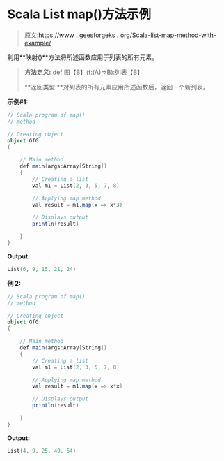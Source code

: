 # Scala List map()方法示例

> 原文:[https://www . geesforgeks . org/Scala-list-map-method-with-example/](https://www.geeksforgeeks.org/scala-list-map-method-with-example/)

利用**映射()**方法将所述函数应用于列表的所有元素。

> **方法定义:** def 图【B】(f:(A)=>B):列表【B】
> 
> **返回类型:**对列表的所有元素应用所述函数后，返回一个新列表。

**示例#1:**

```scala
// Scala program of map()
// method

// Creating object
object GfG
{ 

    // Main method
    def main(args:Array[String])
    {
        // Creating a list
        val m1 = List(2, 3, 5, 7, 8)

        // Applying map method
        val result = m1.map(x => x*3)

        // Displays output
        println(result)

    }
} 
```

**Output:**

```scala
List(6, 9, 15, 21, 24)

```

**例 2:**

```scala
// Scala program of map()
// method

// Creating object
object GfG
{ 

    // Main method
    def main(args:Array[String])
    {
        // Creating a list
        val m1 = List(2, 3, 5, 7, 8)

        // Applying map method
        val result = m1.map(x => x*x)

        // Displays output
        println(result)

    }
} 
```

**Output:**

```scala
List(4, 9, 25, 49, 64)

```